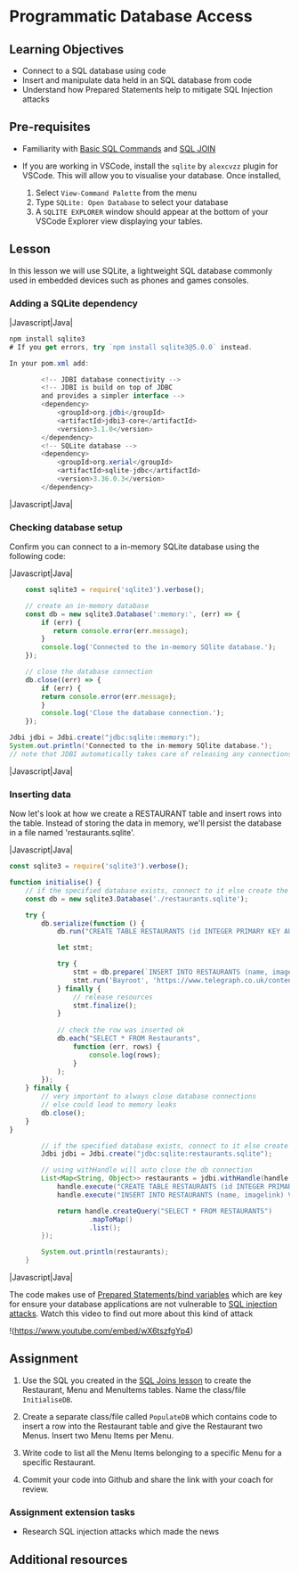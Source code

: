 # Programmatic Database Access

## Learning Objectives
* Connect to a SQL database using code 
* Insert and manipulate data held in an SQL database from code
* Understand how Prepared Statements help to mitigate SQL Injection attacks

## Pre-requisites
* Familiarity with [Basic SQL Commands](/curriculum/Bootcamp/Unit-3-Relational_Databases/0.3.3-Basic_SQL_Commands.html) and [SQL JOIN](/curriculum/Bootcamp/Unit-3-Relational_Databases/0.3.4-SQL_Joins.html)

* If you are working in VSCode, install the `sqlite` by `alexcvzz` plugin for VSCode. This will allow you to visualise your database. Once installed,
  1. Select `View-Command Palette` from the menu
  2. Type `SQLite: Open Database` to select your database
  3. A `SQLITE EXPLORER` window should appear at the bottom of your VSCode Explorer view displaying your tables. 

## Lesson
In this lesson we will use SQLite, a lightweight SQL database commonly used in embedded devices such as phones and games consoles. 

### Adding a SQLite dependency

|Javascript|Java|
```javascript
npm install sqlite3
# If you get errors, try `npm install sqlite3@5.0.0` instead.
```
```java
In your pom.xml add:

        <!-- JDBI database connectivity -->
        <!-- JDBI is build on top of JDBC
        and provides a simpler interface -->
        <dependency>
            <groupId>org.jdbi</groupId>
            <artifactId>jdbi3-core</artifactId>
            <version>3.1.0</version>
        </dependency>
        <!-- SQLite database -->
        <dependency>
            <groupId>org.xerial</groupId>
            <artifactId>sqlite-jdbc</artifactId>
            <version>3.36.0.3</version>
        </dependency>
```
|Javascript|Java|

### Checking database setup
Confirm you can connect to a in-memory SQLite database using the following code:

|Javascript|Java|
```javascript
    const sqlite3 = require('sqlite3').verbose();

    // create an in-memory database
    const db = new sqlite3.Database(':memory:', (err) => {
        if (err) {
           return console.error(err.message);
        }
        console.log('Connected to the in-memory SQlite database.');
    });

    // close the database connection
    db.close((err) => {
        if (err) {
        return console.error(err.message);
        }
        console.log('Close the database connection.');
    });
```
```java
Jdbi jdbi = Jdbi.create("jdbc:sqlite::memory:");
System.out.println('Connected to the in-memory SQlite database.');
// note that JDBI automatically takes care of releasing any connections after use
```
|Javascript|Java|

### Inserting data
Now let's look at how we create a RESTAURANT table and insert rows into the table. Instead of storing the data in memory, we'll persist the database in a file named 'restaurants.sqlite'.

|Javascript|Java|
```javascript
const sqlite3 = require('sqlite3').verbose();

function initialise() {
    // if the specified database exists, connect to it else create the database
    const db = new sqlite3.Database('./restaurants.sqlite');

    try {
        db.serialize(function () { 
            db.run("CREATE TABLE RESTAURANTS (id INTEGER PRIMARY KEY AUTOINCREMENT, name TEXT, imagelink TEXT)");

            let stmt;

            try {
                stmt = db.prepare(`INSERT INTO RESTAURANTS (name, imagelink) VALUES (?, ?)`);
                stmt.run('Bayroot', 'https://www.telegraph.co.uk/content/dam/Travel/Destinations/Europe/England/Brighton/brighton-restaurants-hotel-du-vin-bistro.jpg');
            } finally {
                // release resources 
                stmt.finalize();
            }
        
            // check the row was inserted ok
            db.each("SELECT * FROM Restaurants",
                function (err, rows) {  
                    console.log(rows);  
                }
            );
        });
    } finally { 
        // very important to always close database connections
        // else could lead to memory leaks
        db.close();
    }
}
```
```java
        // if the specified database exists, connect to it else create the database
        Jdbi jdbi = Jdbi.create("jdbc:sqlite:restaurants.sqlite");

        // using withHandle will auto close the db connection
        List<Map<String, Object>> restaurants = jdbi.withHandle(handle -> {
            handle.execute("CREATE TABLE RESTAURANTS (id INTEGER PRIMARY KEY AUTOINCREMENT, name TEXT, imagelink TEXT)");
            handle.execute("INSERT INTO RESTAURANTS (name, imagelink) VALUES (?, ?)", "Bayroot", "https://www.telegraph.co.uk/content/dam/Travel/Destinations/Europe/England/Brighton/brighton-restaurants-hotel-du-vin-bistro.jpg");

            return handle.createQuery("SELECT * FROM RESTAURANTS")
                    .mapToMap()
                    .list();
        });

        System.out.println(restaurants);
    }
```
|Javascript|Java|
    

The code makes use of [Prepared Statements/bind variables](https://cheatsheetseries.owasp.org/cheatsheets/SQL_Injection_Prevention_Cheat_Sheet.html) which are key for ensure your database applications are not vulnerable to [SQL injection attacks](https://portswigger.net/web-security/sql-injection). Watch this video to find out more about this kind of attack

!(https://www.youtube.com/embed/wX6tszfgYp4)

## Assignment
1. Use the SQL you created in the [SQL Joins lesson](curriculum/Bootcamp/Unit-3-Relational_Databases/0.3.4-SQL_Joins) to create the Restaurant, Menu and MenuItems tables. Name the class/file `InitialiseDB`.

1. Create a separate class/file called `PopulateDB` which contains code to insert a row into the Restaurant table and give the Restaurant two Menus. Insert two Menu Items per Menu. 

1. Write code to list all the Menu Items belonging to a specific Menu for a specific Restaurant.

1. Commit your code into Github and share the link with your coach for review.

### Assignment extension tasks
* Research SQL injection attacks which made the news 

## Additional resources
